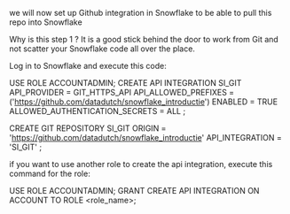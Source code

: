 we will now set up Github integration in Snowflake to be able to pull this repo into Snowflake

Why is this step 1 ? It is a good stick behind the door to work from Git and not scatter your Snowflake code all over the place.

Log in to Snowflake and execute this code:

USE ROLE ACCOUNTADMIN;
CREATE API INTEGRATION SI_GIT
    API_PROVIDER = GIT_HTTPS_API
    API_ALLOWED_PREFIXES = ('https://github.com/datadutch/snowflake_introductie')
    ENABLED = TRUE
    ALLOWED_AUTHENTICATION_SECRETS = ALL
    ;

CREATE GIT REPOSITORY SI_GIT 
    ORIGIN = 'https://github.com/datadutch/snowflake_introductie' 
    API_INTEGRATION = 'SI_GIT' ;

if you want to use another role to create the api integration, execute this command for the role:

USE ROLE ACCOUNTADMIN;
GRANT CREATE API INTEGRATION ON ACCOUNT TO ROLE <role_name>;